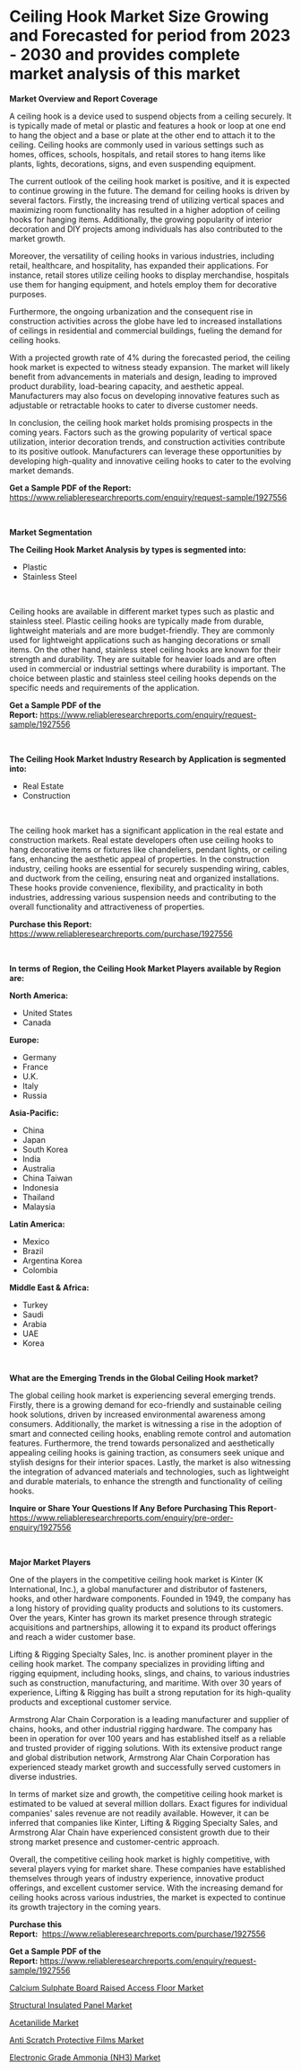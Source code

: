 <p><h1>Ceiling Hook Market Size Growing and Forecasted for period from 2023 - 2030 and provides complete market analysis of this market</h1></p><p><strong>Market Overview and Report Coverage</strong></p>
<p><p>A ceiling hook is a device used to suspend objects from a ceiling securely. It is typically made of metal or plastic and features a hook or loop at one end to hang the object and a base or plate at the other end to attach it to the ceiling. Ceiling hooks are commonly used in various settings such as homes, offices, schools, hospitals, and retail stores to hang items like plants, lights, decorations, signs, and even suspending equipment.</p><p>The current outlook of the ceiling hook market is positive, and it is expected to continue growing in the future. The demand for ceiling hooks is driven by several factors. Firstly, the increasing trend of utilizing vertical spaces and maximizing room functionality has resulted in a higher adoption of ceiling hooks for hanging items. Additionally, the growing popularity of interior decoration and DIY projects among individuals has also contributed to the market growth.</p><p>Moreover, the versatility of ceiling hooks in various industries, including retail, healthcare, and hospitality, has expanded their applications. For instance, retail stores utilize ceiling hooks to display merchandise, hospitals use them for hanging equipment, and hotels employ them for decorative purposes.</p><p>Furthermore, the ongoing urbanization and the consequent rise in construction activities across the globe have led to increased installations of ceilings in residential and commercial buildings, fueling the demand for ceiling hooks.</p><p>With a projected growth rate of 4% during the forecasted period, the ceiling hook market is expected to witness steady expansion. The market will likely benefit from advancements in materials and design, leading to improved product durability, load-bearing capacity, and aesthetic appeal. Manufacturers may also focus on developing innovative features such as adjustable or retractable hooks to cater to diverse customer needs.</p><p>In conclusion, the ceiling hook market holds promising prospects in the coming years. Factors such as the growing popularity of vertical space utilization, interior decoration trends, and construction activities contribute to its positive outlook. Manufacturers can leverage these opportunities by developing high-quality and innovative ceiling hooks to cater to the evolving market demands.</p></p>
<p><strong>Get a Sample PDF of the Report:</strong> <a href="https://www.reliableresearchreports.com/enquiry/request-sample/1927556">https://www.reliableresearchreports.com/enquiry/request-sample/1927556</a></p>
<p>&nbsp;</p>
<p><strong>Market Segmentation</strong></p>
<p><strong>The Ceiling Hook Market Analysis by types is segmented into:</strong></p>
<p><ul><li>Plastic</li><li>Stainless Steel</li></ul></p>
<p>&nbsp;</p>
<p><p>Ceiling hooks are available in different market types such as plastic and stainless steel. Plastic ceiling hooks are typically made from durable, lightweight materials and are more budget-friendly. They are commonly used for lightweight applications such as hanging decorations or small items. On the other hand, stainless steel ceiling hooks are known for their strength and durability. They are suitable for heavier loads and are often used in commercial or industrial settings where durability is important. The choice between plastic and stainless steel ceiling hooks depends on the specific needs and requirements of the application.</p></p>
<p><strong>Get a Sample PDF of the Report:</strong>&nbsp;<a href="https://www.reliableresearchreports.com/enquiry/request-sample/1927556">https://www.reliableresearchreports.com/enquiry/request-sample/1927556</a></p>
<p>&nbsp;</p>
<p><strong>The Ceiling Hook Market Industry Research by Application is segmented into:</strong></p>
<p><ul><li>Real Estate</li><li>Construction</li></ul></p>
<p>&nbsp;</p>
<p><p>The ceiling hook market has a significant application in the real estate and construction markets. Real estate developers often use ceiling hooks to hang decorative items or fixtures like chandeliers, pendant lights, or ceiling fans, enhancing the aesthetic appeal of properties. In the construction industry, ceiling hooks are essential for securely suspending wiring, cables, and ductwork from the ceiling, ensuring neat and organized installations. These hooks provide convenience, flexibility, and practicality in both industries, addressing various suspension needs and contributing to the overall functionality and attractiveness of properties.</p></p>
<p><strong>Purchase this Report:</strong>&nbsp; <a href="https://www.reliableresearchreports.com/purchase/1927556">https://www.reliableresearchreports.com/purchase/1927556</a></p>
<p>&nbsp;</p>
<p><strong>In terms of Region, the Ceiling Hook Market Players available by Region are:</strong></p>
<p>
    <p> <strong> North America: </strong>
        <ul>
            <li>United States</li>
            <li>Canada</li>
        </ul>
        </p> 
    <p> <strong> Europe: </strong>
        <ul>
            <li>Germany</li>
            <li>France</li>
            <li>U.K.</li>
            <li>Italy</li>
            <li>Russia</li>
        </ul>
        </p> 
    <p> <strong> Asia-Pacific: </strong>
        <ul>
            <li>China</li>
            <li>Japan</li>
            <li>South Korea</li>
            <li>India</li>
            <li>Australia</li>
            <li>China Taiwan</li>
            <li>Indonesia</li>
            <li>Thailand</li>
            <li>Malaysia</li>
        </ul>
        </p> 
    <p> <strong> Latin America: </strong>
        <ul>
            <li>Mexico</li>
            <li>Brazil</li>
            <li>Argentina Korea</li>
            <li>Colombia</li>
        </ul>
        </p> 
    <p> <strong> Middle East & Africa: </strong>
        <ul>
            <li>Turkey</li>
            <li>Saudi</li>
            <li>Arabia</li>
            <li>UAE</li>
            <li>Korea</li>
        </ul>
    </p>
    </p>
<p>&nbsp;</p>
<p><strong>What are the Emerging Trends in the Global Ceiling Hook market?</strong></p>
<p><p>The global ceiling hook market is experiencing several emerging trends. Firstly, there is a growing demand for eco-friendly and sustainable ceiling hook solutions, driven by increased environmental awareness among consumers. Additionally, the market is witnessing a rise in the adoption of smart and connected ceiling hooks, enabling remote control and automation features. Furthermore, the trend towards personalized and aesthetically appealing ceiling hooks is gaining traction, as consumers seek unique and stylish designs for their interior spaces. Lastly, the market is also witnessing the integration of advanced materials and technologies, such as lightweight and durable materials, to enhance the strength and functionality of ceiling hooks.</p></p>
<p><strong>Inquire or Share Your Questions If Any Before Purchasing This Report</strong>- <a href="https://www.reliableresearchreports.com/enquiry/pre-order-enquiry/1927556">https://www.reliableresearchreports.com/enquiry/pre-order-enquiry/1927556</a></p>
<p>&nbsp;</p>
<p><strong>Major Market Players</strong></p>
<p><p>One of the players in the competitive ceiling hook market is Kinter (K International, Inc.), a global manufacturer and distributor of fasteners, hooks, and other hardware components. Founded in 1949, the company has a long history of providing quality products and solutions to its customers. Over the years, Kinter has grown its market presence through strategic acquisitions and partnerships, allowing it to expand its product offerings and reach a wider customer base.</p><p>Lifting & Rigging Specialty Sales, Inc. is another prominent player in the ceiling hook market. The company specializes in providing lifting and rigging equipment, including hooks, slings, and chains, to various industries such as construction, manufacturing, and maritime. With over 30 years of experience, Lifting & Rigging has built a strong reputation for its high-quality products and exceptional customer service.</p><p>Armstrong Alar Chain Corporation is a leading manufacturer and supplier of chains, hooks, and other industrial rigging hardware. The company has been in operation for over 100 years and has established itself as a reliable and trusted provider of rigging solutions. With its extensive product range and global distribution network, Armstrong Alar Chain Corporation has experienced steady market growth and successfully served customers in diverse industries.</p><p>In terms of market size and growth, the competitive ceiling hook market is estimated to be valued at several million dollars. Exact figures for individual companies' sales revenue are not readily available. However, it can be inferred that companies like Kinter, Lifting & Rigging Specialty Sales, and Armstrong Alar Chain have experienced consistent growth due to their strong market presence and customer-centric approach.</p><p>Overall, the competitive ceiling hook market is highly competitive, with several players vying for market share. These companies have established themselves through years of industry experience, innovative product offerings, and excellent customer service. With the increasing demand for ceiling hooks across various industries, the market is expected to continue its growth trajectory in the coming years.</p></p>
<p><strong>Purchase this Report:</strong>&nbsp;&nbsp;<a href="https://www.reliableresearchreports.com/purchase/1927556">https://www.reliableresearchreports.com/purchase/1927556</a></p>
<p></p>
<p><strong>Get a Sample PDF of the Report:</strong>&nbsp;<a href="https://www.reliableresearchreports.com/enquiry/request-sample/1927556">https://www.reliableresearchreports.com/enquiry/request-sample/1927556</a></p>
<p><p><a href="https://github.com/maliyahmorrow6654/Market-Research-Report-List-1/blob/main/calcium-sulphate-board-raised-access-floor-market.md">Calcium Sulphate Board Raised Access Floor Market</a></p><p><a href="https://github.com/abdelrhmankishk22/Market-Research-Report-List-1/blob/main/structural-insulated-panel-market.md">Structural Insulated Panel Market</a></p><p><a href="https://medium.com/@darbyledner/acetanilide-market-report-reveals-the-latest-trends-and-growth-opportunities-of-this-market-dfdcb7650408">Acetanilide Market</a></p><p><a href="https://www.linkedin.com/pulse/decoding-anti-scratch-protective-films-market-deep-tavgf/">Anti Scratch Protective Films Market</a></p><p><a href="https://www.linkedin.com/pulse/electronic-grade-ammonia-nh3-market-insights-60sif/">Electronic Grade Ammonia (NH3) Market</a></p></p>